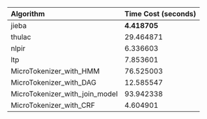 | Algorithm                      | Time Cost (seconds)   |
|:-------------------------------|:----------------------|
| jieba                          | **4.418705**          |
| thulac                         | 29.464871             |
| nlpir                          | 6.336603              |
| ltp                            | 7.853601              |
| MicroTokenizer_with_HMM        | 76.525003             |
| MicroTokenizer_with_DAG        | 12.585547             |
| MicroTokenizer_with_join_model | 93.942338             |
| MicroTokenizer_with_CRF        | 4.604901              |